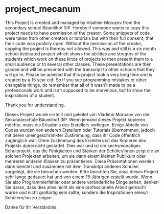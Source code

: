 # project_mecanum

This Project is created and managed by Vladimir Morozov from the secondary school Bäumlihof 3iP.
Hereby if someone wants to copy this project needs to have permission of the creator.
Some snippets of code were taken from other creators or tutorials but with their full consent, that their code was publicly open.
Without the permission of the creator, copying the project is thereby not allowed.
This was and still is a six month school dedicated project which shows the abilities and stregths of the students which work on these kinds of projects to then present them to a small audience or to several other classes.
These presentations are then graded and will be presented with the transcript to other schools that they will go to.
Please be advised that this project took a very long time and is created by a 15 year old. So if you see programming mistakes or other changable things, do remember that all of it wasn't made to be a professionals work and isn't supposed to be marvelous, but to show the inspirations of a student.

Thank you for understanding.

Dieses Projekt wurde erstellt und geleitet von Vladimir Morozov von der Sekundarschule Bäumlihof 3iP.
Wenn jemand dieses Projekt kopieren möchte, muss die Erlaubnis des Erstellers vorliegen.
Einige Abteile von Codes wurden von anderen Erstellern oder Tutorials übernommen, jedoch mit deren uneingeschränkter Zustimmung, dass ihr Code öffentlich zugänglich war.
Ohne Zustimmung des Erstellers ist das Kopieren des Projekts dabei nicht gestattet.
Dies war und ist ein sechsmonatiges Schulprojekt, das die Fähigkeiten und Stärken der Schüler/innen zeigt die an solchen Projekten arbeiten, um sie dann einem kleinen Publikum oder mehreren anderen Klassen zu präsentieren.
Diese Präsentationen werden dann benotet und zusammen mit dem Transkript anderen Schulen vorgelegt, die sie besuchen werden.
Bitte beachten Sie, dass dieses Projekt sehr lange gedauert hat und von einem 15-Jährigen erstellt wurde. Wenn Sie also Programmierfehler oder andere veränderliche Dinge sehen, denken Sie daran, dass dies alles nicht als eine professionelle Arbeit gemacht wurde und nicht großartig sein sollte, sondern die Inspirationen eines/r Schülern/inn zu zeigen.

Danke für ihr Verständnis.
